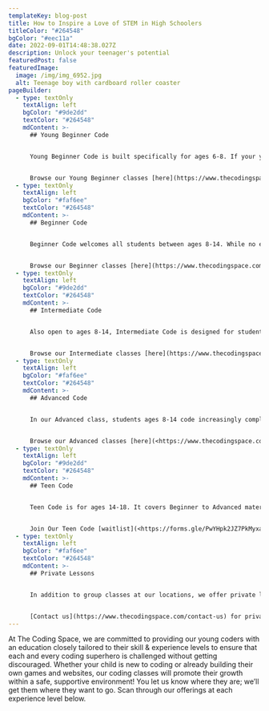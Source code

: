 ```yaml
---
templateKey: blog-post
title: How to Inspire a Love of STEM in High Schoolers
titleColor: "#264548"
bgColor: "#eec11a"
date: 2022-09-01T14:48:38.027Z
description: Unlock your teenager's potential
featuredPost: false
featuredImage:
  image: /img/img_6952.jpg
  alt: Teenage boy with cardboard roller coaster
pageBuilder:
  - type: textOnly
    textAlign: left
    bgColor: "#9de2dd"
    textColor: "#264548"
    mdContent: >-
      ## Young Beginner Code


      Young Beginner Code is built specifically for ages 6-8. If your young coder has no coding experience, we’ll likely start them out in code.org, a platform that introduces them to key concepts such as sequence, events, and loops; or ScratchJr, a precursor to Scratch, MIT’s introductory language designed for children. If your child has experience in Scratch already, we’ll likely start them there. Young Beginner classes are 90 minutes and include an offline activity to allow students to take a step back from the screen and reinforce concepts in a different way.


      Browse our Young Beginner classes [here](https://www.thecodingspace.com/experience-levels/young-beginner-code/).
  - type: textOnly
    textAlign: left
    bgColor: "#faf6ee"
    textColor: "#264548"
    mdContent: >-
      ## Beginner Code


      Beginner Code welcomes all students between ages 8-14. While no experience is required, it’s likely that some students will come into class already having coded in Scratch, or another language. Our self-paced, project-based curriculum is designed specifically for mixed level classrooms; we’ll assess where students are in their coding journey on day one and find just the right spot for them to be challenged and engaged. Beginner students are ready for our Intermediate class when they’ve coded a project similar in complexity to this [Typing Game](https://scratch.mit.edu/projects/369713744/editor/).


      Browse our Beginner classes [here](https://www.thecodingspace.com/experience-levels/beginner-code/).
  - type: textOnly
    textAlign: left
    bgColor: "#9de2dd"
    textColor: "#264548"
    mdContent: >-
      ## Intermediate Code


      Also open to ages 8-14, Intermediate Code is designed for students who are coding complex projects in Scratch and soon ready to move on to [WoofJS](https://woofjs.com), our JavaScript learning platform. WoofJS was built by The Coding Space to help students transition from block-based programming to text-based languages, where they’ll learn syntax, functions, and how to read documentation. When students are ready for our Advanced class, they’ll have coded a project of a similar complexity to [Flappy Bird Game](https://woofjs.com/create.html#flappy-bird-example-1). 


      Browse our Intermediate classes [here](https://www.thecodingspace.com/experience-levels/intermediate-code/).
  - type: textOnly
    textAlign: left
    bgColor: "#faf6ee"
    textColor: "#264548"
    mdContent: >-
      ## Advanced Code


      In our Advanced class, students ages 8-14 code increasingly complex projects in WoofJS, and when they’re ready, start programming in a web-based environment. They’ll learn HTML & CSS and build their JavaScript skills to make projects that can run in any web browser. Maybe they’ll build a [to-do list](https://coding.space/v1/web/code/my-to-do-list-code.html) or [make a quiz](https://coding.space/v1/web/code/make-a-quiz-code.html)! As students get more familiar with JavaScript, they’ll switch into self-directed learning mode where they can try out other languages including Python to see what engages them most.


      Browse our Advanced classes [here](<https://www.thecodingspace.com/experience-levels/advanced-code>).
  - type: textOnly
    textAlign: left
    bgColor: "#9de2dd"
    textColor: "#264548"
    mdContent: >-
      ## Teen Code


      Teen Code is for ages 14-18. It covers Beginner to Advanced material in a setting that is suited for a more mature age group. We’re putting the finishing touches on our course offerings and would love to hear what works best for your child’s busy schedule.


      Join Our Teen Code [waitlist](<https://forms.gle/PwYHpk2JZ7PkMyxa9>).
  - type: textOnly
    textAlign: left
    bgColor: "#faf6ee"
    textColor: "#264548"
    mdContent: >-
      ## Private Lessons


      In addition to group classes at our locations, we offer private lessons in your home or online that fit into your busy schedule. You’ll receive a lesson summary after every class, and we’ll find a teacher that suits your child best.


      [Contact us](https://www.thecodingspace.com/contact-us) for private lessons.
---
```

At The Coding Space, we are committed to providing our young coders with an education closely tailored to their skill & experience levels to ensure that each and every coding superhero is challenged without getting discouraged. Whether your child is new to coding or already building their own games and websites, our coding classes will promote their growth within a safe, supportive environment! You let us know where they are; we’ll get them where they want to go. Scan through our offerings at each experience level below.